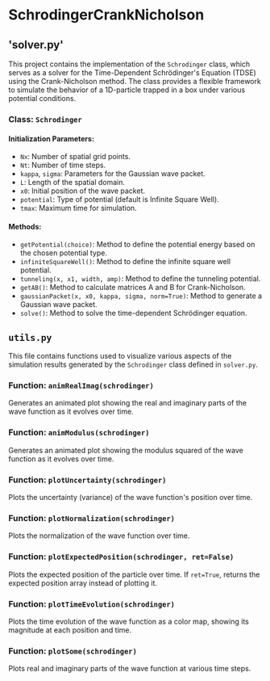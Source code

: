 # SchrodingerCrankNicholson

## 'solver.py'
This project contains the implementation of the `Schrodinger` class, which serves as a solver for the Time-Dependent Schrödinger's Equation (TDSE) using the Crank-Nicholson method. The class provides a flexible framework to simulate the behavior of a 1D-particle trapped in a box under various potential conditions.

### Class: `Schrodinger`

#### Initialization Parameters:
- `Nx`: Number of spatial grid points.
- `Nt`: Number of time steps.
- `kappa`, `sigma`: Parameters for the Gaussian wave packet.
- `L`: Length of the spatial domain.
- `x0`: Initial position of the wave packet.
- `potential`: Type of potential (default is Infinite Square Well).
- `tmax`: Maximum time for simulation.

#### Methods:
- `getPotential(choice)`: Method to define the potential energy based on the chosen potential type.
- `infiniteSquareWell()`: Method to define the infinite square well potential.
- `tunneling(x, x1, width, amp)`: Method to define the tunneling potential.
- `getAB()`: Method to calculate matrices A and B for Crank-Nicholson.
- `gaussianPacket(x, x0, kappa, sigma, norm=True)`: Method to generate a Gaussian wave packet.
- `solve()`: Method to solve the time-dependent Schrödinger equation.

## `utils.py`

This file contains functions used to visualize various aspects of the simulation results generated by the `Schrodinger` class defined in `solver.py`.

### Function: `animRealImag(schrodinger)`

Generates an animated plot showing the real and imaginary parts of the wave function as it evolves over time.

### Function: `animModulus(schrodinger)`

Generates an animated plot showing the modulus squared of the wave function as it evolves over time.

### Function: `plotUncertainty(schrodinger)`

Plots the uncertainty (variance) of the wave function's position over time.

### Function: `plotNormalization(schrodinger)`

Plots the normalization of the wave function over time.

### Function: `plotExpectedPosition(schrodinger, ret=False)`

Plots the expected position of the particle over time. If `ret=True`, returns the expected position array instead of plotting it.

### Function: `plotTimeEvolution(schrodinger)`

Plots the time evolution of the wave function as a color map, showing its magnitude at each position and time.

### Function: `plotSome(schrodinger)`

Plots real and imaginary parts of the wave function at various time steps.

